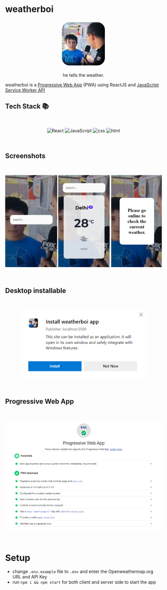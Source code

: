 # weatherboi

<p align="center">
    <img src="image/README/icon.png" width="150" />
    <br>
 </p>
<p align="center">
he tells the weather.
</p>

weatherboi is a [Progressive Web App][pwa] (PWA) using ReactJS and [JavaScript Service Worker API][swjs]

## Tech Stack 📚

<br>

<p align="center">
<img alt="React" src="https://img.shields.io/badge/-react-black?logo=react&style=for-the-badge">
<img alt="JavaScript" src="https://img.shields.io/badge/-javascript-yellow?logo=javascript&logoColor=white&style=for-the-badge">
<img alt="css" src="https://img.shields.io/badge/-css3-blue?logo=css3&style=for-the-badge">
<img alt="html" src="https://img.shields.io/badge/-html5-red?logo=html5&logoColor=white&style=for-the-badge">
</p>

<br>

## Screenshots

<br>

<p align="center">
    <img src="image/README/1634823826811.png" width="700" />
    <br>
 </p>

<br>

## Desktop installable

<br>

<p align="center">
    <img src="image/README/1634823559030.png" width="400" />
    <br>
 </p>

<br>

## Progressive Web App

<br>

<p align="center">
    <img src="image/README/1634876675780.png" width="700" />
    <br>
 </p>

<br>

# Setup

- change ```.env.example``` file to ```.env``` and enter the Openweathermap.org URL and API Key
- run ```npm i && npm start``` for both client and server side to start the app

[swjs]: //developer.mozilla.org/en-US/docs/Web/API/Service_Worker_API
[pwa]: //web.dev/progressive-web-apps/
